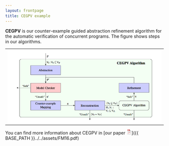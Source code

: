 ```yaml
---
layout: frontpage
title: CEGPV example
---
```

<!---
<div class="navbar">
  <div class="navbar-inner">
      <ul class="nav">
          <li><a href="geneticmaps_fig3.html">prev</a></li>
          <li><a href="tian2016_fig4.html">next</a></li>
      </ul>
  </div>
</div>
-->
**CEGPV** is our counter-example guided abstraction refinement algorithm for the automatic verification of concurrent programs.
The figure shows steps in our algorithms. 
 
<table class="wide">
<tr>
  <td class="center">
    <a href="pages/publpics/cegpv.html">
        <img src="../../assets/publpics/cegpv_big.png" alt="CEGPV algorithm" title="CEGPV algorithm"/>
    </a>
  </td> 
</tr> 
</table>

You can find more information about CEGPV in [our paper ![pdf (1.5M)](../icons16/pdf-icon.png)]({{ BASE_PATH }}../../assets/FM16.pdf)
